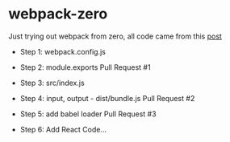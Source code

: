# webpack-zero
Just trying out webpack from zero, all code came from this [post](http://www.jumoel.com/2017/zero-to-webpack.html)
 
- Step 1: webpack.config.js
- Step 2: module.exports
  Pull Request #1
  
- Step 3: src/index.js
- Step 4: input, output - dist/bundle.js
  Pull Request #2

- Step 5: add babel loader
  Pull Request #3
  
- Step 6: Add React Code...

